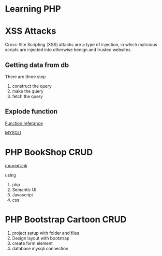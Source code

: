 # Learning PHP


# XSS Attacks

Cross-Site Scripting (XSS) attacks are a type of injection, in which malicious scripts are injected into otherwise benign and trusted websites.

## Getting data from db

There are three step 
 1. construct the query
 2. make the query
 3. fetch the query

## Explode function 

[Function referance](https://www.php.net/manual/en/function.explode.php)

[MYSQLI](https://www.php.net/manual/en/book.mysqli.php)


# PHP BookShop CRUD

[*tutorial link*](https://www.youtube.com/watch?v=JZdMXUIMdQw)

using 
 1. php
 2. Semantic UI
 3. Javascript
 4. css 
 
# PHP Bootstrap Cartoon CRUD

 1. project setup with folder and files
 2. Design layout with bootstrap
 3. create form element
 4. database mysqli connection
 
 

